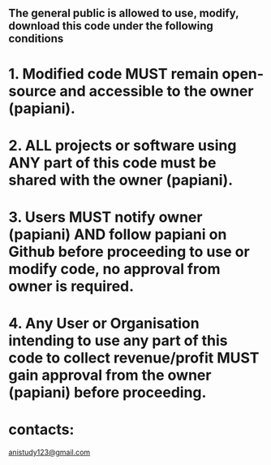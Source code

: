 ## The general public is allowed to use, modify, download this code under the following conditions
# 1. Modified code MUST remain open-source and accessible to the owner (papiani).
# 2. ALL projects or software using ANY part of this code must be shared with the owner (papiani).
# 3. Users MUST notify owner (papiani) AND follow papiani on  Github before proceeding to use or modify code, no approval from owner is required.
# 4. Any User or Organisation intending to use any part of this code to collect revenue/profit MUST gain approval from the owner (papiani) before proceeding.

# contacts:
anistudy123@gmail.com
